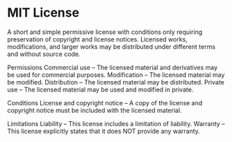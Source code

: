 MIT License
===========

A short and simple permissive license with conditions only requiring
preservation of copyright and license notices. Licensed works, modifications,
and larger works may be distributed under different terms and without source
code.

Permissions
Commercial use – The licensed material and derivatives may be used for
    commercial purposes.
Modification – The licensed material may be modified.
Distribution – The licensed material may be distributed.
Private use – The licensed material may be used and modified in private.

Conditions
License and copyright notice – A copy of the license and copyright notice must
    be included with the licensed material.

Limitations
Liability – This license includes a limitation of liability.
Warranty – This license explicitly states that it does NOT provide any warranty.
